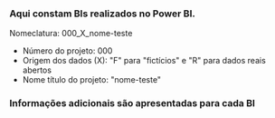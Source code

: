 ### Aqui constam BIs realizados no Power BI.
Nomeclatura: 000_X_nome-teste
- Número do projeto: 000
- Origem dos dados (X): "F" para "fictícios" e "R" para dados reais abertos
- Nome título do projeto: "nome-teste"

### Informações adicionais são apresentadas para cada BI

